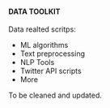 #### DATA TOOLKIT

Data realted scritps:
- ML algorithms
- Text preprocessing
- NLP Tools
- Twitter API scripts
- More

To be cleaned and updated.
